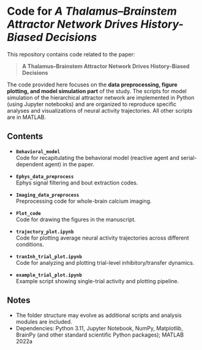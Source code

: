 # Code for *A Thalamus–Brainstem Attractor Network Drives History-Biased Decisions*

This repository contains code related to the paper:

> **A Thalamus–Brainstem Attractor Network Drives History-Biased Decisions**

The code provided here focuses on the **data preprocessing, figure plotting, and model simulation part** of the study.
The scripts for model simulation of the hierarchical attractor network are implemented in Python (using Jupyter notebooks) and are organized to reproduce specific analyses and visualizations of neural activity trajectories. All other scripts are in MATLAB.

## Contents
- **`Behavioral_model`**  
  Code for recapitulating the behavioral model (reactive agent and serial-dependent agent) in the paper.
  
- **`Ephys_data_preprocess`**  
  Ephys signal filtering and bout extraction codes.
  
- **`Imaging_data_preprocess`**  
  Preprocessing code for whole-brain calcium imaging.
  
- **`Plot_code`**  
  Code for drawing the figures in the manuscript.
  
- **`trajectory_plot.ipynb`**  
  Code for plotting average neural activity trajectories across different conditions.

- **`tranInh_trial_plot.ipynb`**  
  Code for analyzing and plotting trial-level inhibitory/transfer dynamics.

- **`example_trial_plot.ipynb`**  
  Example script showing single-trial activity and plotting pipeline.

## Notes

- The folder structure may evolve as additional scripts and analysis modules are included.  
- Dependencies: Python 3.11, Jupyter Notebook, NumPy, Matplotlib, BrainPy (and other standard scientific Python packages); MATLAB 2022a

